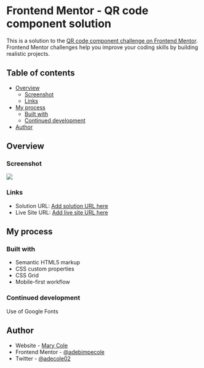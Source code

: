 # Frontend Mentor - QR code component solution

This is a solution to the [QR code component challenge on Frontend Mentor](https://www.frontendmentor.io/challenges/qr-code-component-iux_sIO_H). Frontend Mentor challenges help you improve your coding skills by building realistic projects. 

## Table of contents

- [Overview](#overview)
  - [Screenshot](#screenshot)
  - [Links](#links)
- [My process](#my-process)
  - [Built with](#built-with)
  - [Continued development](#continued-development)
- [Author](#author)

## Overview

### Screenshot

![](.images/screenshot.jpg)

### Links

- Solution URL: [Add solution URL here](https://your-solution-url.com)
- Live Site URL: [Add live site URL here](https://inspiring-bublanina-e78564.netlify.app/)

## My process

### Built with

- Semantic HTML5 markup
- CSS custom properties
- CSS Grid
- Mobile-first workflow

### Continued development

Use of Google Fonts

## Author

- Website - [Mary Cole](https://inspiring-bublanina-e78564.netlify.app/)
- Frontend Mentor - [@adebimpecole](https://www.frontendmentor.io/profile/adebimpecole)
- Twitter - [@adecole02](https://twitter.com/adecole02)
